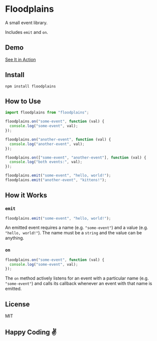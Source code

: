 # Floodplains

A small event library.

Includes `emit` and `on`. 

## Demo

[See It in Action](https://floodplains.davidmiranda.info/demo/)

## Install

```
npm install floodplains
```

## How to Use

```js
import floodplains from "floodplains";

floodplains.on("some-event", function (val) {
  console.log("some-event", val);
});

floodplains.on("another-event", function (val) {
  console.log("another-event", val);
});

floodplains.on(["some-event", "another-event"], function (val) {
  console.log("both events:", val);
});

floodplains.emit("some-event", "hello, world!");
floodplains.emit("another-event", "kittens!");
```

## How it Works

### `emit`

```javascript
floodplains.emit("some-event", "hello, world!");
```

An emitted event requires a name (e.g. `"some-event"`) and a value (e.g. `"hello, world!"`). The name must be a `string` and the value can be anything.

### `on`

```javascript
floodplains.on("some-event", function (val) {
  console.log("some-event", val);
});
```

The `on` method actively listens for an event with a particular name (e.g. `"some-event"`) and calls its callback whenever an event with that name is emitted.

## License

MIT

## Happy Coding ✌️